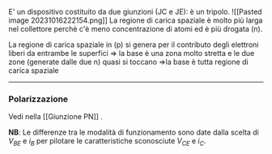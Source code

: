E' un dispositivo costituito da due giunzioni (JC e JE): è un tripolo.
![[Pasted image 20231016222154.png]]
La regione di carica spaziale è molto più larga nel collettore perchè c'è meno concentrazione di atomi ed è più drogata (n).

La regione di carica spaziale in (p) si genera per il contributo degli elettroni liberi da entrambe le superfici 
=> la base è una zona molto stretta e le due zone (generate dalle due n) quasi si toccano
=>la base è tutta regione di carica spaziale

---
### Polarizzazione
Vedi nella [[Giunzione PN]] .

**NB**: Le differenze tra le modalità di funzionamento sono date dalla scelta di $V_{BE}$ e $i_{B}$ per pilotare le caratteristiche sconosciute $V_{CE}$ e $i_{C}$.





[^1]: Piccola probabilità di legarsi, sono responsabili delle correnti di perdita, ordine $\sim nA$ 



























